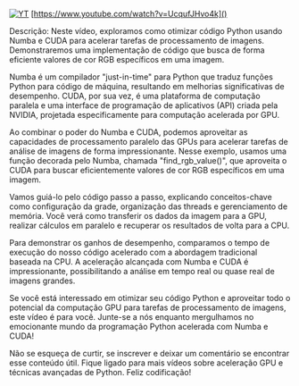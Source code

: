 [![YT](https://i.ytimg.com/vi/UcqufJHvo4k/maxresdefault.jpg)](https://www.youtube.com/watch?v=UcqufJHvo4k)
[https://www.youtube.com/watch?v=UcqufJHvo4k]()

Descrição: Neste vídeo, exploramos como otimizar código Python usando Numba e CUDA para acelerar tarefas de processamento de imagens. Demonstraremos uma implementação de código que busca de forma eficiente valores de cor RGB específicos em uma imagem.

Numba é um compilador "just-in-time" para Python que traduz funções Python para código de máquina, resultando em melhorias significativas de desempenho. CUDA, por sua vez, é uma plataforma de computação paralela e uma interface de programação de aplicativos (API) criada pela NVIDIA, projetada especificamente para computação acelerada por GPU.

Ao combinar o poder do Numba e CUDA, podemos aproveitar as capacidades de processamento paralelo das GPUs para acelerar tarefas de análise de imagens de forma impressionante. Nesse exemplo, usamos uma função decorada pelo Numba, chamada "find_rgb_value()", que aproveita o CUDA para buscar eficientemente valores de cor RGB específicos em uma imagem.

Vamos guiá-lo pelo código passo a passo, explicando conceitos-chave como configuração da grade, organização das threads e gerenciamento de memória. Você verá como transferir os dados da imagem para a GPU, realizar cálculos em paralelo e recuperar os resultados de volta para a CPU.

Para demonstrar os ganhos de desempenho, comparamos o tempo de execução do nosso código acelerado com a abordagem tradicional baseada na CPU. A aceleração alcançada com Numba e CUDA é impressionante, possibilitando a análise em tempo real ou quase real de imagens grandes.

Se você está interessado em otimizar seu código Python e aproveitar todo o potencial da computação GPU para tarefas de processamento de imagens, este vídeo é para você. Junte-se a nós enquanto mergulhamos no emocionante mundo da programação Python acelerada com Numba e CUDA!

Não se esqueça de curtir, se inscrever e deixar um comentário se encontrar esse conteúdo útil. Fique ligado para mais vídeos sobre aceleração GPU e técnicas avançadas de Python. Feliz codificação!
